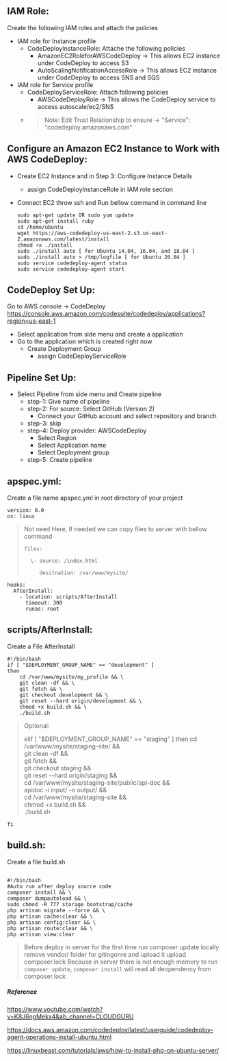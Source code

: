 IAM Role:
--------
Create the following IAM roles and attach the policies
- IAM role for Instance profile
    - CodeDeployInstanceRole: Attache the following policies
        - AmazonEC2RoleforAWSCodeDeploy
            -> This allows EC2 instance under CodeDeploy to access S3
        - AutoScalingNotificationAccessRole
            -> This allows EC2 instance under CodeDeploy to access SNS and SQS
- IAM role for Service profile
    - CodeDeployServiceRole: Attach following policies
        - AWSCodeDeployRole
            -> This allows the CodeDeploy service to access autoscale/ec2/SNS
    - > Note: Edit Trust Relationship to ensure ->
      > "Service": "codedeploy.amazonaws.com"


Configure an Amazon EC2 Instance to Work with AWS CodeDeploy:
-------------------------------------------------------------------
- Create EC2 Instance and in Step 3: Configure Instance Details
    - assign CodeDeployInstanceRole in IAM role section
    
- Connect EC2 throw ssh and Run bellow command in command line
    ```
    sudo apt-get update OR sudo yum update
    sudo apt-get install ruby
    cd /home/ubuntu
    wget https://aws-codedeploy-us-east-2.s3.us-east-2.amazonaws.com/latest/install
    chmod +x ./install
    sudo ./install auto [ for Ubuntu 14.04, 16.04, and 18.04 ]
    sudo ./install auto > /tmp/logfile [ for Ubuntu 20.04 ]
    sudo service codedeploy-agent status
    sudo service codedeploy-agent start
    
    ```
CodeDeploy Set Up:
-------------------
Go to AWS console -> CodeDeploy 
https://console.aws.amazon.com/codesuite/codedeploy/applications?region=us-east-1

- Select application from side menu and create a application
- Go to the application which is created right now
    - Create Deployment Group
        - assign CodeDeployServiceRole
 
 Pipeline Set Up:
 ------------------
 - Select Pipeline from side menu and Create pipeline
    - step-1: Give name of pipeline
    - step-2: For source: Select GitHub (Version 2)
        - Connect your GitHub account and select repository and branch
    - step-3: skip
    - step-4: Deploy provider: AWSCodeDeploy
        - Select Region
        - Select Application name
        - Select Deployment group
    - step-5: Create pipeline
    
apspec.yml:
-----------------
Create a file name apspec.yml in root directory of your project
```
version: 0.0
os: linux
```

> Not need Here, If needed we can copy files to server with bellow command
>
> ```
> files:
>
>   \- source: /index.html
>
>      desitnation: /var/www/mysite/
> ```

```
hooks:
  AfterInstall:
    - location: scripts/AfterInstall
      timeout: 300
      runas: root
```
scripts/AfterInstall:
----------------------
Create a File AfterInstall

```
#!/bin/bash
if [ "$DEPLOYMENT_GROUP_NAME" == "development" ]
then
	cd /var/www/mysite/my_profile && \
    git clean -df && \
    git fetch && \
    git checkout development && \
    git reset --hard origin/development && \
    chmod +x build.sh && \
    ./build.sh
```
> Optional:
>
> elif [ "$DEPLOYMENT_GROUP_NAME" == "staging" ]
> then
>	    cd /var/www/mysite/staging-site/ && \
>       git clean -df && \
>       git fetch && \
>       git checkout staging && \
>       git reset --hard origin/staging && \
>       cd /var/www/mysite/staging-site/public/api-doc && \
>       apidoc -i input/ -o output/ && \
>       cd /var/www/mysite/staging-site && \
>       chmod +x build.sh && \
>       ./build.sh
```
fi
```
build.sh:
------------
Create a file build.sh
```

#!/bin/bash
#Auto run after deploy source code
composer install && \
composer dumpautoload && \
sudo chmod -R 777 storage bootstrap/cache
php artisan migrate --force && \
php artisan cache:clear && \
php artisan config:clear && \
php artisan route:clear && \
php artisan view:clear

```

> Before deploy in server for the first time
> run composer update locally
> remove vendor/ folder for gitingonre and upload it
> upload composer.lock
> Because in server there is not enough memory to run `composer update`, `composer install` will read all deopendency from composer.lock

##### Reference
https://www.youtube.com/watch?v=K8J6ngMekx4&ab_channel=CLOUDGURU

https://docs.aws.amazon.com/codedeploy/latest/userguide/codedeploy-agent-operations-install-ubuntu.html

https://linuxbeast.com/tutorials/aws/how-to-install-php-on-ubuntu-server/
